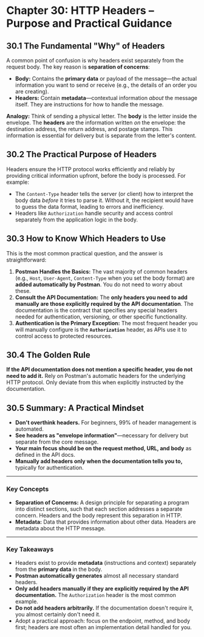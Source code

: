 # **Chapter 30: HTTP Headers – Purpose and Practical Guidance**

## **30.1 The Fundamental "Why" of Headers**

A common point of confusion is why headers exist separately from the request body. The key reason is **separation of concerns**:

*   **Body:** Contains the **primary data** or payload of the message—the actual information you want to send or receive (e.g., the details of an order you are creating).
*   **Headers:** Contain **metadata**—contextual information *about* the message itself. They are instructions for how to handle the message.

**Analogy:** Think of sending a physical letter. The **body** is the letter inside the envelope. The **headers** are the information written *on* the envelope: the destination address, the return address, and postage stamps. This information is essential for delivery but is separate from the letter's content.

## **30.2 The Practical Purpose of Headers**

Headers ensure the HTTP protocol works efficiently and reliably by providing critical information upfront, before the body is processed. For example:
*   The `Content-Type` header tells the server (or client) how to interpret the body data *before* it tries to parse it. Without it, the recipient would have to guess the data format, leading to errors and inefficiency.
*   Headers like `Authorization` handle security and access control separately from the application logic in the body.

## **30.3 How to Know Which Headers to Use**

This is the most common practical question, and the answer is straightforward:

1.  **Postman Handles the Basics:** The vast majority of common headers (e.g., `Host`, `User-Agent`, `Content-Type` when you set the body format) are **added automatically by Postman**. You do not need to worry about these.
2.  **Consult the API Documentation:** The **only headers you need to add manually are those explicitly required by the API documentation**. The documentation is the contract that specifies any special headers needed for authentication, versioning, or other specific functionality.
3.  **Authentication is the Primary Exception:** The most frequent header you will manually configure is the **`Authorization`** header, as APIs use it to control access to protected resources.

## **30.4 The Golden Rule**

**If the API documentation does not mention a specific header, you do not need to add it.** Rely on Postman's automatic headers for the underlying HTTP protocol. Only deviate from this when explicitly instructed by the documentation.

## **30.5 Summary: A Practical Mindset**

*   **Don't overthink headers.** For beginners, 99% of header management is automated.
*   **See headers as "envelope information"**—necessary for delivery but separate from the core message.
*   **Your main focus should be on the request method, URL, and body** as defined in the API docs.
*   **Manually add headers only when the documentation tells you to,** typically for authentication.

***
### **Key Concepts**

*   **Separation of Concerns:** A design principle for separating a program into distinct sections, such that each section addresses a separate concern. Headers and the body represent this separation in HTTP.
*   **Metadata:** Data that provides information about other data. Headers are metadata about the HTTP message.

***
### **Key Takeaways**

*   Headers exist to provide **metadata** (instructions and context) separately from the **primary data** in the body.
*   **Postman automatically generates** almost all necessary standard headers.
*   **Only add headers manually if they are explicitly required by the API documentation.** The `Authorization` header is the most common example.
*   **Do not add headers arbitrarily.** If the documentation doesn't require it, you almost certainly don't need it.
*   Adopt a practical approach: focus on the endpoint, method, and body first; headers are most often an implementation detail handled for you.
